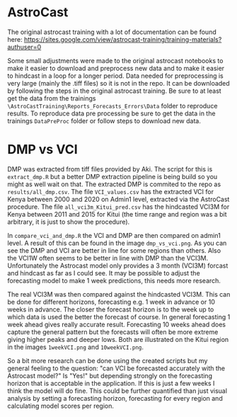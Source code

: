 # AstroCast

The original astrocast training with a lot of documentation can be found here: https://sites.google.com/view/astrocast-training/training-materials?authuser=0

Some small adjustments were made to the original astrocast notebooks to make it easier to download and preprocess new data and to make it easier to hindcast in a loop for a longer period.
Data needed for preprocessing is very large (mainly the .tiff files) so it is not in the repo. It can be downloaded by following the steps in the original astrocast training.
Be sure to at least get the data from the trainings `\AstroCastTraining\Reports_Forecasts_Errors\Data` folder to reproduce results. To reproduce data pre processing be sure to get the data in the trainings `DataPreProc` folder or follow steps to download new data.

# DMP vs VCI
DMP was extracted from tiff files provided by Aki. The script for this is `extract_dmp.R` but a better DMP extraction pipeline is being build so you might as well wait on that. The extracted DMP is commited to the repo as `results/all_dmp.csv`.
The file `VCI_values.csv` has the extracted VCI for Kenya between 2000 and 2020 on Admin1 level, extracted via the AstroCast procedure.
The file `all_vci3m_Kitui_pred.csv` has the hindcasted VCI3M for Kenya between 2011 and 2015 for Kitui (the time range and region was a bit arbitrary, it is just to show the procedure).

In `compare_vci_and_dmp.R` the VCI and DMP are then compared on admin1 level. A result of this can be found in the image `dmp_vs_vci.png`. As you can see the DMP and VCI are better in line for some regions than others. Also the VCI1W often seems to be better in line with DMP than the VCI3M. Unfortunately the Astrocast model only provides a 3 month (VCI3M) forcast and hindcast as far as I could see. It may be possible to adjust the forecasting model to make 1 week predictions, this needs more research.

The real VCI3M was then compared against the hindcasted VCI3M. This can be done for different horizons, forecasting e.g. 1 week in advance or 10 weeks in advance. The closer the forecast horizon is to the week up to which data is used the better the forecast of course. In general forecasting 1 week ahead gives really accurate result. Forecasting 10 weeks ahead does capture the general pattern but the forecasts will often be more extreme giving higher peaks and deeper lows. Both are illustrated on the Kitui region in the images `1weekVCI.png` and `10weekVCI.png`.

So a bit more research can be done using the created scripts but my general feeling to the question: "can VCI be forecasted accurately with the Astrocast model?" Is "Yes!" but depending strongly on the forecasting horizon that is acceptable in the application. If this is just a few weeks I think the model will do fine. This could be further quantified than just visual analysis by setting a forecasting horizon, forecasting for every region and calculating model scores per region.